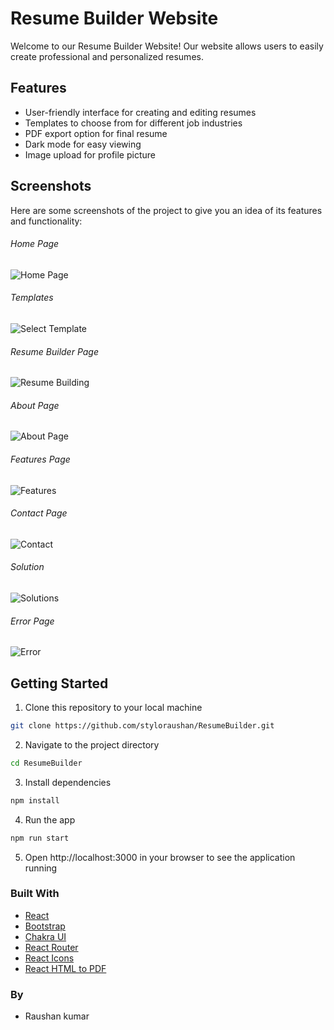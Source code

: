 # Resume Builder Website

Welcome to our Resume Builder Website! Our website allows users to easily create professional and personalized resumes.

## Features
- User-friendly interface for creating and editing resumes
- Templates to choose from for different job industries
- PDF export option for final resume
- Dark mode for easy viewing
- Image upload for profile picture

## Screenshots
Here are some screenshots of the project to give you an idea of its features and functionality:

###### Home Page
![Home Page](https://github.com/user-attachments/assets/dc491305-818f-4b45-b97f-f5d5e7fa6690)

###### Templates
![Select Template](https://github.com/user-attachments/assets/c20e2699-de9b-4231-9af6-5b62ba8df0f6)

###### Resume Builder Page
![Resume Building](https://github.com/user-attachments/assets/53d8a5d1-e614-46a9-b3a2-fdff7c6d31ec)

###### About Page
![About Page](https://github.com/user-attachments/assets/859a1f57-ce25-4de2-9f5d-1633552a39e3)

###### Features Page
![Features](https://github.com/user-attachments/assets/07db0403-c6d9-4255-84ce-f58174e1e71a)

###### Contact Page
![Contact](https://github.com/user-attachments/assets/f7271d47-ebc0-4557-8af7-cf4303bcc076)

###### Solution
![Solutions](https://github.com/user-attachments/assets/428ed65a-b0c8-4540-b120-12abb1b9f410)


###### Error Page
![Error](https://github.com/user-attachments/assets/0893ee5d-c3e0-414c-9201-09b639f481e8)


## Getting Started
1. Clone this repository to your local machine
```bash
git clone https://github.com/styloraushan/ResumeBuilder.git
```
2. Navigate to the project directory
```bash
cd ResumeBuilder
```
3. Install dependencies
```bash
npm install
```
4. Run the app
```bash
npm run start
```
5. Open http://localhost:3000 in your browser to see the application running

### Built With
- [React](https://reactjs.org/)
- [Bootstrap](https://getbootstrap.com/)
- [Chakra UI](https://chakra-ui.com/)
- [React Router](https://reactrouter.com/)
- [React Icons](https://react-icons.github.io/react-icons/)
- [React HTML to PDF](https://www.npmjs.com/package/react-html-to-pdf)

### By
- Raushan kumar
